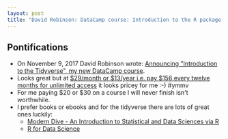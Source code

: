 ```yaml
---
layout: post
title: "David Robinson: DataCamp course: Introduction to the R package: Tidyverse"
---
```


## Pontifications

* On November 9, 2017 David Robinson wrote: [Announcing "Introduction to the Tidyverse", my new DataCamp course](http://varianceexplained.org/r/intro-tidyverse/).
* Looks great but at [$29/month or $13/year i.e. pay $156 every twelve months for unlimited access](https://www.datacamp.com/pricing) it looks pricey for me :-) #ymmv
* For me paying $20 or $30 on a course I will never finish isn't worthwhile.
* I prefer books or ebooks and for the tidyverse there are lots of great ones luckily:
    * [Modern Dive - An Introduction to Statistical and Data Sciences via R](http://rolandtanglao.com/2017/08/06/p1-modern-dive-really-is-a-modern-introduction-to-r/)
    * [R for Data Science](http://rolandtanglao.com/2017/01/24/p1-reading-hadley-wickhams-r-data-science-book/)
